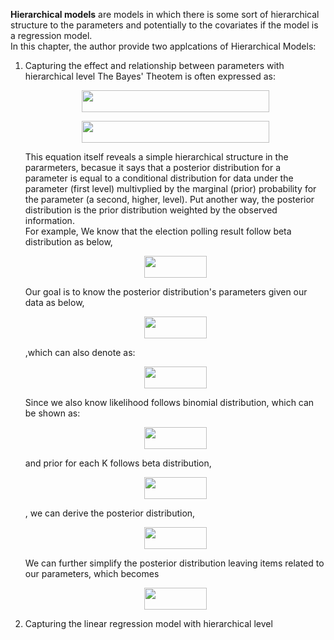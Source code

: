 **Hierarchical models** are models in which there is some sort of hierarchical structure to the parameters and potentially to the covariates if the model is a regression model.<br/>
In this chapter, the author provide two applcations of Hierarchical Models:

1. Capturing the effect and relationship between parameters with hierarchical level
   The Bayes' Theotem is often expressed as:<br/>
   <p align="center">
      <img src="https://render.githubusercontent.com/render/math?math=p(\theta|data) \propto p(data| \theta) \times p(\theta)" width="300" height="35"></p>
   <p align="center">
      <img src="https://render.githubusercontent.com/render/math?math=posterior \propto likelihood \times prior" width="300" height="35"></p>
   This equation itself reveals a simple hierarchical structure in the pararmeters, becasue it says that a posterior distribution for a parameter is equal to a conditional distribution for data under the parameter (first level) multivplied by the marginal (prior) probability for the parameter (a second, higher, level). Put another way, the posterior distribution is the prior distribution weighted by the observed information.<br/>
   For example,
   We know that the election polling result follow beta distribution as below,
   <p align="center">
      <img src="https://render.githubusercontent.com/render/math?math=x_i~Beta(\alpha, \beta, K)" width="100" height="35"></p>
   Our goal is to know the posterior distribution's parameters given our data as below,
   <p align="center">
      <img src="https://render.githubusercontent.com/render/math?math=p( \alpha, \beta, K | X) \proptp p(K|X) p(K| \alpha, \beta) p(\alpha, \beta)" width="100" height="35"></p>
   ,which can also denote as:
   <p align="center">
      <img src="https://render.githubusercontent.com/render/math?math=posterior \proptp likelihood \times prior \times hyperprior" width="100" height="35"></p>
   Since we also know likelihood follows binomial distribution, which can be shown as:
   <p align="center">
      <img src="https://render.githubusercontent.com/render/math?math=x_i~Beta(\alpha, \beta, K)" width="100" height="35"></p>
   and prior for each K follows beta distribution, 
   <p align="center">
      <img src="https://render.githubusercontent.com/render/math?math=x_i~Beta(\alpha, \beta, K)" width="100" height="35"></p>
   , we can derive the posterior distribution,
   <p align="center">
      <img src="https://render.githubusercontent.com/render/math?math=x_i~Beta(\alpha, \beta, K)" width="100" height="35"></p>
   We can further simplify the posterior distribution leaving items related to our parameters, which becomes
   <p align="center">
      <img src="https://render.githubusercontent.com/render/math?math=x_i~Beta(\alpha, \beta, K)" width="100" height="35"></p>
   
2. Capturing the linear regression model with hierarchical level
